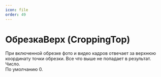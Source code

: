 ```yaml
---
icon: file
order: 49
---
```


# ОбрезкаВерх (CroppingTop)

При включенной обрезке фото и видео кадров отвечает за верхнюю координату точки обрезки. Все что выше не попадает в результат. Число.  
По умолчанию 0.